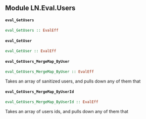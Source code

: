 ## Module LN.Eval.Users

#### `eval_GetUsers`

``` purescript
eval_GetUsers :: EvalEff
```

#### `eval_GetUser`

``` purescript
eval_GetUser :: EvalEff
```

#### `eval_GetUsers_MergeMap_ByUser`

``` purescript
eval_GetUsers_MergeMap_ByUser :: EvalEff
```

Takes an array of sanitized users, and pulls down any of them that

#### `eval_GetUsers_MergeMap_ByUserId`

``` purescript
eval_GetUsers_MergeMap_ByUserId :: EvalEff
```

Takes an array of users ids, and pulls down any of them that


